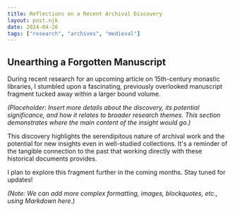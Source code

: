 ```yaml
---
title: Reflections on a Recent Archival Discovery
layout: post.njk
date: 2024-04-26 
tags: ["research", "archives", "medieval"]
---
```


## Unearthing a Forgotten Manuscript

During recent research for an upcoming article on 15th-century monastic libraries, I stumbled upon a fascinating, previously overlooked manuscript fragment tucked away within a larger bound volume. 

*(Placeholder: Insert more details about the discovery, its potential significance, and how it relates to broader research themes. This section demonstrates where the main content of the insight would go.)*

This discovery highlights the serendipitous nature of archival work and the potential for new insights even in well-studied collections. It's a reminder of the tangible connection to the past that working directly with these historical documents provides.

I plan to explore this fragment further in the coming months. Stay tuned for updates!

*(Note: We can add more complex formatting, images, blockquotes, etc., using Markdown here.)* 